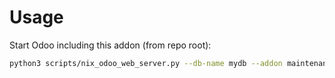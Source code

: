 # Usage

Start Odoo including this addon (from repo root):

```bash
python3 scripts/nix_odoo_web_server.py --db-name mydb --addon maintenance_equipment_certification
```

